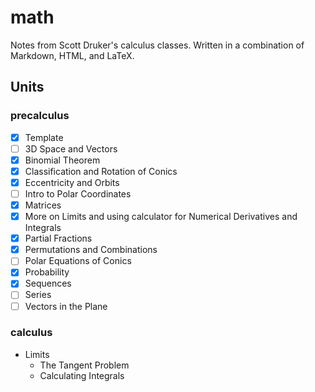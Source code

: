 # math

Notes from Scott Druker's calculus classes. Written in a combination of Markdown, HTML, and LaTeX.

## Units

### precalculus

- [x] Template
- [ ] 3D Space and Vectors
- [x] Binomial Theorem
- [x] Classification and Rotation of Conics
- [x] Eccentricity and Orbits
- [ ] Intro to Polar Coordinates
- [x] Matrices
- [x] More on Limits and using calculator for Numerical Derivatives and Integrals
- [x] Partial Fractions
- [x] Permutations and Combinations
- [ ] Polar Equations of Conics
- [x] Probability
- [x] Sequences
- [ ] Series
- [ ] Vectors in the Plane

### calculus

- Limits
  - The Tangent Problem
  - Calculating Integrals
